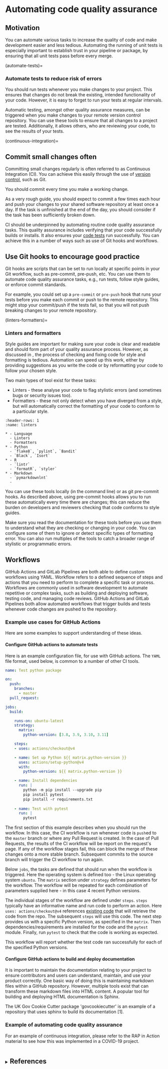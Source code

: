 # Automating code quality assurance

## Motivation

You can automate various tasks to increase the quality of code and make development easier and less tedious.
Automating the running of unit tests is especially important to establish trust in your pipeline or package, by ensuring that all unit tests pass before every merge.


(automate-tests)=
### Automate tests to reduce risk of errors

You should run tests whenever you make changes to your project.
This ensures that changes do not break the existing, intended functionality of your code.
However, it is easy to forget to run your tests at regular intervals.

Automatic testing, amongst other quality assurance measures, can be triggered when you make changes to your remote version control repository.
You can use these tools to ensure that all changes to a project are tested.
Additionally, it allows others, who are reviewing your code, to see the results of your tests.


(continuous-integration)=
## Commit small changes often

Committing small changes regularly is often referred to as Continuous Integration (CI).
You can achieve this easily through the use of [version control](version_control.md), such as Git.

You should commit every time you make a working change.

As a very rough guide, you should expect to commit a few times each hour and push your changes to your shared software repository at least once a day.
If the task is unfinished at the end of the day, you should consider if the task has been sufficiently broken down.

CI should be underpinned by automating routine code quality assurance tasks.
This quality assurance includes verifying that your code successfully builds or installs. It also ensures your [code tests](testing_code.md) run successfully.
You can achieve this in a number of ways such as use of Git hooks and workflows.


## Use Git hooks to encourage good practice

Git hooks are scripts that can be set to run locally at specific points in your Git workflow,
such as pre-commit, pre-push, etc.
You can use them to automate code quality assurance tasks, e.g., run tests, follow style guides, or enforce commit standards.

For example, you could set up a `pre-commit` or `pre-push` hook that runs your tests before you make each commit or push to the remote repository.
This might stop your commit/push if the tests fail, so that you will not push breaking changes to your remote repository.


(linters-formatters)=
### Linters and formatters

Style guides are important for making sure your code is clear and readable and should form part of your quality assurance process.
However, as discussed in [](automate-style-checks), the process of checking and fixing code for style and formatting is tedious.
Automation can speed up this work, either by providing suggestions as you write the code or by reformatting your code to follow your chosen style.

Two main types of tool exist for these tasks:

* Linters - these analyse your code to flag stylistic errors (and sometimes bugs or security issues too).
* Formatters - these not only detect when you have diverged from a style, but will automatically correct the formatting of your code to conform to a particular style.

```{list-table} Packages that can be used for linting or formatting in Python and R
:header-rows: 1
:name: linters

* - Language
  - Linters
  - Formatters
* - Python
  - `flake8`, `pylint`, `Bandit`
  - `Black`, `Isort`
* - R
  - `lintr`
  - `formatR`, `styler`
* - Markdown
  - `pymarkdownlnt`
  -
```

You can use these tools locally (in the command line) or as git pre-commit hooks.
As described above, using pre-commit hooks allows you to run these automatically every time there are changes;
this can reduce the burden on developers and reviewers checking that code conforms to style guides.

Make sure you read the documentation for these tools before you use them to understand what they are checking or changing in your code.
You can configure some of them to ignore or detect specific types of formatting error.
You can also run multiples of the tools to catch a broader range of stylistic or programmatic errors.

## Workflows

GitHub Actions and GitLab Pipelines are both able to define custom workflows using YAML.
Workflow refers to a defined sequence of steps and actions that you need to perform to complete a specific task or process.
Workflows are commonly used in software development to automate repetitive or complex tasks,
such as building and deploying software, testing code, and managing code reviews.
GitHub Actions and GitLab Pipelines both allow automated workflows that trigger
builds and tests whenever code changes are pushed to the repository.

### Example use cases for GitHub Actions

Here are some examples to support understanding of these ideas.

#### Configure GitHub actions to automate tests

Here is an example configuration file, for use with GitHub actions.
The `YAML` file format, used below, is common to a number of other CI tools.

```yaml
name: Test python package

on:
  push:
    branches:
      - master
  pull_request:

jobs:
  build:

    runs-on: ubuntu-latest
    strategy:
      matrix:
        python-version: [3.8, 3.9, 3.10, 3.11]

    steps:
    - uses: actions/checkout@v4

    - name: Set up Python ${{ matrix.python-version }}
      uses: actions/setup-python@v4
      with:
        python-version: ${{ matrix.python-version }}

    - name: Install dependencies
      run: |
        python -m pip install --upgrade pip
        pip install pytest 
        pip install -r requirements.txt
        
    - name: Test with pytest
      run: |
        pytest
```

The first section of this example describes when you should run the workflow.
In this case, the CI workflow is run whenever code is `push`ed to the `master` branch or where any Pull Request is created.
In the case of Pull Requests, the results of the CI workflow will be report on the request's page.
If any of the workflow stages fail, this can block the merge of these changes onto a more stable branch.
Subsequent commits to the source branch will trigger the CI workflow to run again.

Below `jobs`, the tasks are defined that should run when the workflow is triggered.
Here the operating system is defined too - the Linux operating system `ubuntu`.
The `matrix` section under `strategy` defines parameters for the workflow.
The workflow will be repeated for each combination of parameters supplied here - in this case 4 recent Python versions.

The individual stages of the workflow are defined under `steps`.
`steps` typically have an informative name and run code to perform an action.
Here `uses: actions/checkout@v4` references [existing code](https://github.com/actions/checkout) that will retrieve the code from the repo.
The subsequent `steps` will use this code.
The next step provides us with a specific Python version, as specified in the `matrix`.
Then dependencies/requirements are installed for the code and the `pytest` module.
Finally, run `pytest` to check that the code is working as expected.

This workflow will report whether the test code ran successfully for each of the specified Python versions.

#### Configure GitHub actions to build and deploy documentation

It is important to maintain the documentation relating to your project to ensure contributors and users can understand, maintain, and use your product correctly.
One basic way of doing this is maintaining markdown files within a GitHub repository.
However, multiple tools exist that can transform these markdown files into HTML content.
A popular tool for building and deploying HTML documentation is Sphinx.

The UK Gov Cookie Cutter package 'govcookiecutter' is an example of a repository that uses sphinx to build its documentation [1].

### Example of automating code quality assurance

For an example of continuous integration, please refer to the RAP in Action material to see how this was implemented in a COVID-19 project.

<details> 
<summary><h2 style="display:inline-block">References </h2></summary>

1) GitHub. *best-practice-and-impact/govcookiecutter: govcookiecutter-deploy-documentation.yml* [Online]. GitHub. [Accessed 24 September 2025] Available from: https://github.com/best-practice-and-impact/govcookiecutter/blob/main/.github/workflows/govcookiecutter-deploy-documentation.yml

</details>
